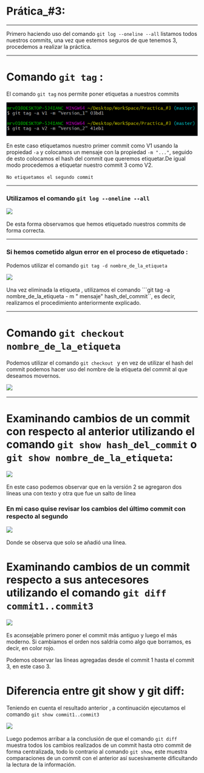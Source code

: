 # Prática_#3:
---
Primero haciendo uso del comando ```git log --oneline --all``` listamos todos nuestros commits, una vez que estemos seguros de que tenemos 3, procedemos a realizar la práctica.

---
# Comando ```git tag``` :

El comando ```git tag``` nos permite poner etiquetas a nuestros commits

![](img/2.png)

En este caso etiquetamos nuestro primer commit como V1 usando la propiedad ```-a``` y colocamos un mensaje con la propiedad ```-m "..."```, seguido de esto colocamos el hash del commit que queremos etiquetar.De igual modo procedemos a etiquetar nuestro commit 3 como V2.


```No etiquetamos el segundo commit```

---
### Utilizamos el comando ```git log --oneline --all```

![](/img/3.png)

De esta forma observamos que hemos etiquetado nuestros commits de forma correcta.

---
### Si hemos cometido algun error en el proceso de etiquetado :
Podemos utilizar el comando ```git tag -d nombre_de_la_etiqueta```

![](/img/4.png)

Una vez eliminada la etiqueta , utilizamos el comando ```git tag -a nombre_de_la_etiqueta - m " mensaje" hash_del_commit``, es decir, realizamos el procedimiento anteriormente explicado.

---
# Comando ```git checkout nombre_de_la_etiqueta```

Podemos utilizar el comando ```git checkout ``` y en vez de utilizar el hash del commit podemos hacer uso del nombre de la etiqueta del commit al que deseamos movernos.

![](/img/5.png)

---
# Examinando cambios de un commit con respecto al anterior utilizando el comando ```git show hash_del_commit``` o ```git show nombre_de_la_etiqueta```:

![](/img/7.png)


En este caso podemos observar que en la versión 2 se agregaron dos líneas
una con texto y otra que fue un salto de línea

### En mi caso quise revisar los cambios del último commit con respecto al segundo

![](/img/8.png)

Donde se observa que solo se añadió una línea.


# Examinando cambios de un commit respecto a sus antecesores utilizando el comando ```git diff commit1..commit3```

![](/img/9.png)

Es aconsejable primero poner el commit más antiguo y luego el más moderno.
Si cambiamos el orden nos saldría como algo que borramos, es decir, en color rojo.

Podemos observar las líneas agregadas desde el commit 1 hasta el commit 3, en este caso 3.

# Diferencia entre git show y git diff:

Teniendo en cuenta el resultado anterior , a continuación ejecutamos el comando ```git show commit1..commit3```

![](/img/10.png)

Luego podemos arribar a la conclusión de que el comando ```git diff``` muestra todos los cambios realizados de un commit hasta otro commit de forma centralizada, todo lo contrario al comando ```git show```, este muestra comparaciones de un commit con el anterior así sucesivamente dificultando la lectura de la información.
